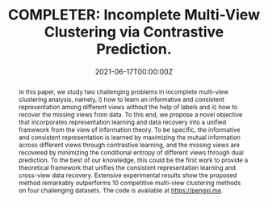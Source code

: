 ---
title: "COMPLETER: Incomplete Multi-View Clustering via Contrastive Prediction."
authors:
- YijieLin
- YuanbiaoGuo
- ZitaoLiu
- BoyunLi
- admin
- XiPeng
date: "2021-06-17T00:00:00Z"
doi: "https://doi.org/10.1109/CVPR46437.2021.01102"

# Schedule page publish date (NOT publication's date).
publishDate: "2022-06-08T00:00:00Z"

# Publication type.
# Legend: 0 = Uncategorized; 1 = Conference paper; 2 = Journal article;
# 3 = Preprint / Working Paper; 4 = Report; 5 = Book; 6 = Book section;
# 7 = Thesis; 8 = Patent
publication_types: ["1"]

# Publication name and optional abbreviated publication name.
publication: "Institute of Electrical and Electronics Engineers"
publication_short: "IEEE"

abstract: "In this paper, we study two challenging problems in incomplete multi-view clustering analysis, namely, i) how to learn an informative and consistent representation among different views without the help of labels and ii) how to recover the missing views from data. To this end, we propose a novel objective that incorporates representation learning and data recovery into a unified framework from the view of information theory. To be specific, the informative and consistent representation is learned by maximizing the mutual information across different views through contrastive learning, and the missing views are recovered by minimizing the conditional entropy of different views through dual prediction. To the best of our knowledge, this could be the first work to provide a theoretical framework that unifies the consistent representation learning and cross-view data recovery. Extensive experimental results show the proposed method remarkably outperforms 10 competitive multi-view clustering methods on four challenging datasets. The code is available at https://pengxi.me."

# Summary. An optional shortened abstract.
summary:

tags:

featured: false

links:
url_pdf: 'https://ieeexplore.ieee.org/document/9577930'
#url_code: '#'
#url_dataset: '#'


# Featured image
# To use, add an image named `featured.jpg/png` to your page's folder. 
image:
  caption: 'Image credit: [**Unsplash**](https://unsplash.com/photos/s9CC2SKySJM)'
  focal_point: ""
  preview_only: false

# Associated Projects (optional).
#   Associate this publication with one or more of your projects.
#   Simply enter your project's folder or file name without extension.
#   E.g. `internal-project` references `content/project/internal-project/index.md`.
#   Otherwise, set `projects: []`.
projects:
- internal-project

# Slides (optional).
#   Associate this publication with Markdown slides.
#   Simply enter your slide deck's filename without extension.
#   E.g. `slides: "example"` references `content/slides/example/index.md`.
#   Otherwise, set `slides: ""`.
slides: example
---